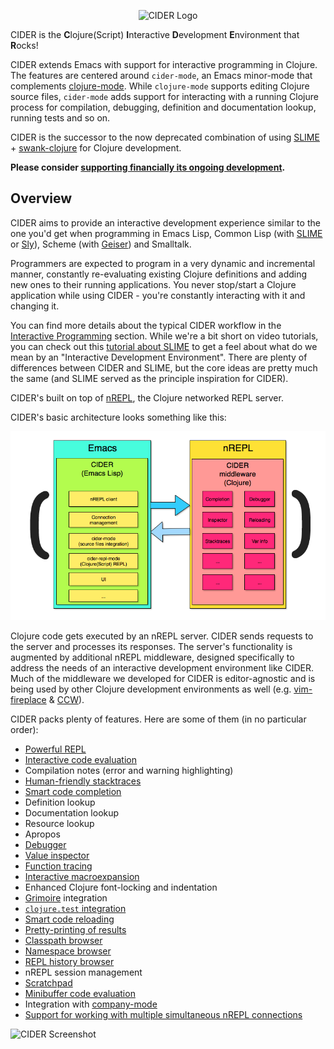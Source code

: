 <p align="center">
  <img src="https://raw.github.com/clojure-emacs/cider/master/logo/cider-logo-w640.png" alt="CIDER Logo"/>
</p>

CIDER is the **C**lojure(Script) **I**nteractive **D**evelopment **E**nvironment
that **R**ocks!

CIDER extends Emacs with support for interactive programming in Clojure. The
features are centered around `cider-mode`, an Emacs minor-mode that complements
[clojure-mode][]. While `clojure-mode` supports editing Clojure source files,
`cider-mode` adds support for interacting with a running Clojure process for
compilation, debugging, definition and documentation lookup, running tests and
so on.

CIDER is the successor to the now deprecated combination of using [SLIME][] +
[swank-clojure][] for Clojure development.

**Please consider
[supporting financially its ongoing development](about/contributing.md#funding).**

## Overview

CIDER aims to provide an interactive development experience similar to the one
you'd get when programming in Emacs Lisp, Common Lisp (with [SLIME][] or [Sly][]),
Scheme (with [Geiser][]) and Smalltalk.

Programmers are expected to program in a very dynamic and incremental manner,
constantly re-evaluating existing Clojure definitions and adding new ones to
their running applications. You never stop/start a Clojure application while
using CIDER - you're constantly interacting with it and changing it.

You can find more details about the typical CIDER workflow in the
[Interactive Programming](interactive_programming.md) section. While we're a bit
short on video tutorials, you can check out this
[tutorial about SLIME](https://www.youtube.com/watch?v=_B_4vhsmRRI) to get a
feel about what do we mean by an "Interactive Development Environment".  There
are plenty of differences between CIDER and SLIME, but the core ideas are pretty
much the same (and SLIME served as the principle inspiration for CIDER).

CIDER's built on top of [nREPL][], the Clojure networked REPL server.

CIDER's basic architecture looks something like this:

<p align="center">
  <img src="images/cider_architecture.png" width="600" />
</p>

Clojure code gets executed by an nREPL server. CIDER sends requests to the
server and processes its responses. The server's functionality is augmented by
additional nREPL middleware, designed specifically to address the needs of an
interactive development environment like CIDER. Much of the middleware we
developed for CIDER is editor-agnostic and is being used by other Clojure
development environments as well (e.g. [vim-fireplace][] & [CCW][]).

CIDER packs plenty of features. Here are some of them (in no particular order):

* [Powerful REPL](using_the_repl.md)
* [Interactive code evaluation](interactive_programming.md)
* Compilation notes (error and warning highlighting)
* [Human-friendly stacktraces](navigating_stacktraces.md)
* [Smart code completion](code_completion.md)
* Definition lookup
* Documentation lookup
* Resource lookup
* Apropos
* [Debugger](debugging.md)
* [Value inspector](miscellaneous_features.md#value-inspection)
* [Function tracing](miscellaneous_features.md#tracing-function-execution)
* [Interactive macroexpansion](miscellaneous_features.md#macroexpansion)
* Enhanced Clojure font-locking and indentation
* [Grimoire](http://conj.io/) integration
* [`clojure.test` integration](running_tests.md)
* [Smart code reloading](miscellaneous_features.md#code-reloading)
* [Pretty-printing of results](configuration.md#pretty-printing)
* [Classpath browser](miscellaneous_features.md#classpath-browser)
* [Namespace browser](miscellaneous_features.md#namespace-browser)
* [REPL history browser](miscellaneous_features.md#repl-history-browser)
* nREPL session management
* [Scratchpad](miscellaneous_features.md#using-a-scratchpad)
* [Minibuffer code evaluation](miscellaneous_features.md#evaluating-clojure-code-in-the-minibuffer)
* Integration with [company-mode][]
* [Support for working with multiple simultaneous nREPL connections](managing_connections.md)

![CIDER Screenshot](images/cider-overview.png)

[nREPL]: https://github.com/clojure/tools.nrepl
[SLIME]: https://github.com/slime/slime
[swank-clojure]: https://github.com/technomancy/swank-clojure
[Sly]: https://github.com/capitaomorte/sly
[Geiser]: https://github.com/jaor/geiser
[company-mode]: http://company-mode.github.io/
[leiningen]: http://leiningen.org/
[boot]: http://boot-clj.com/
[piggieback]: https://github.com/cemerick/piggieback
[vim-fireplace]: https://github.com/tpope/vim-fireplace
[CCW]: https://github.com/laurentpetit/ccw
[cider-nrepl]: https://github.com/clojure-emacs/cider-nrepl
[clojure-mode]: https://github.com/clojure-emacs/clojure-mode
[inf-clojure]: https://github.com/clojure-emacs/inf-clojure
[which-key]: https://github.com/justbur/emacs-which-key
